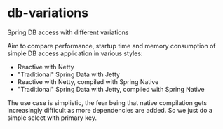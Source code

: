 # db-variations
Spring DB access with different variations

Aim to compare performance, startup time and memory consumption of simple DB access application in various styles:
* Reactive with Netty
* "Traditional" Spring Data with Jetty
* Reactive with Netty, compiled with Spring Native
* "Traditional" Spring Data with Jetty, compiled with Spring Native

The use case is simplistic, the fear being that native compilation gets increasingly difficult as more dependencies are added. So we just do a simple select with primary key.
